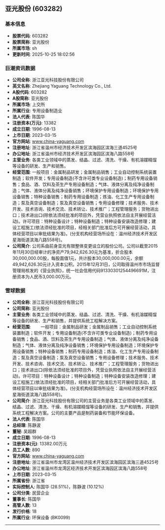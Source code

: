 ## 亚光股份 (603282)

### 基本信息

- **股票代码**: 603282
- **股票简称**: 亚光股份
- **所属市场**: sh
- **更新时间**: 2025-10-25 18:02:56

### 巨潮资讯数据

- **公司全称**: 浙江亚光科技股份有限公司
- **英文名称**: Zhejiang Yaguang Technology Co., Ltd.
- **A股代码**: 603282
- **A股简称**: 亚光股份
- **所属市场**: 上交所
- **所属行业**: 专用设备制造业
- **法人代表**: 陈国华
- **注册资本(万元)**: 13382
- **成立日期**: 1996-08-13
- **上市日期**: 2023-03-15
- **官方网站**: www.china-yaguang.com
- **注册地址**: 浙江省温州市经济技术开发区滨海园区滨海三道4525号
- **办公地址**: 浙江省温州市经济技术开发区滨海园区滨海八路558号
- **主营业务**: 各类工业领域中的蒸发、结晶、过滤、清洗、干燥、有机溶媒精馏等设备的研发、生产和销售。
- **经营范围**: 一般项目：金属制品研发；金属制品销售；工业自动控制系统装置制造；软件开发；专用设备制造(不含许可类专业设备制造)；制药专用设备销售；食品、酒、饮料及茶生产专用设备制造；气体、液体分离及纯净设备制造；气体、液体分离及纯净设备销售；环境保护专用设备制造；环境保护专用设备销售；特种设备销售；制药专用设备制造；炼油、化工生产专用设备制造；泵及真空设备制造；泵及真空设备销售；专用设备修理；技术服务、技术开发、技术咨询、技术交流、技术转让、技术推广；工程管理服务；货物进出口；技术进出口(除依法须经批准的项目外，凭营业执照依法自主开展经营活动)。许可项目：特种设备设计；特种设备制造；特种设备安装改造修理；建设工程施工(依法须经批准的项目，经相关部门批准后方可开展经营活动，具体经营项目以审批结果为准)。(分支机构经营场所设在：温州经济技术开发区星海街道滨海八路558号)。
- **公司简介**: 公司系由前身亚光有限整体变更设立的股份公司。公司以截至2015年11月30日经审计的净资产79,942,626.30元为基准，折合股本30,000,000.00股，每股面值1元，共计股本30,000,000.00元，余额49,942,626.30元计入资本公积。2015年12月31日，公司取得温州市市场监督管理局核发的《营业执照》，统一社会信用代码91330301254496691M，注册资本为人民币3,000.00万元。

### 雪球数据

- **公司全称**: 浙江亚光科技股份有限公司
- **公司简称**: 亚光股份
- **主营业务**: 各类工业领域中的蒸发、结晶、过滤、清洗、干燥、有机溶媒精馏等设备的研发、生产和销售，并提供系统工程解决方案。
- **经营范围**: 　　一般项目：金属制品研发；金属制品销售；工业自动控制系统装置制造；软件开发；专用设备制造(不含许可类专业设备制造)；制药专用设备销售；食品、酒、饮料及茶生产专用设备制造；气体、液体分离及纯净设备制造；气体、液体分离及纯净设备销售；环境保护专用设备制造；环境保护专用设备销售；特种设备销售；制药专用设备制造；炼油、化工生产专用设备制造；泵及真空设备制造；泵及真空设备销售；专用设备修理；技术服务、技术开发、技术咨询、技术交流、技术转让、技术推广；工程管理服务；货物进出口；技术进出口(除依法须经批准的项目外，凭营业执照依法自主开展经营活动)。许可项目：特种设备设计；特种设备制造；特种设备安装改造修理；建设工程施工(依法须经批准的项目，经相关部门批准后方可开展经营活动，具体经营项目以审批结果为准)。(分支机构经营场所设在：温州经济技术开发区星海街道滨海八路558号)。
- **公司简介**: 浙江亚光科技股份有限公司的主营业务是各类工业领域中的蒸发、结晶、过滤、清洗、干燥、有机溶媒精馏等设备的研发、生产和销售，并提供系统工程解决方案。公司的主要产品是制药装备和节能环保设备。
- **法人代表**: 陈国华
- **总经理**: 陈静波
- **董秘**: 吴超群
- **成立日期**: 1996-08-13
- **注册资本(元)**: 13382.00万元
- **员工人数**: 890
- **官方网站**: www.china-yaguang.com
- **注册地址**: 浙江省温州市龙湾区温州经济技术开发区滨海园区滨海三道4525号
- **办公地址**: 浙江省温州市龙湾区经济技术开发区滨海园区滨海八路558号
- **上市日期**: 2023-03-15
- **所属省份**: 浙江省
- **实际控制人**: 陈国华 (28.51%)，陈静波 (10.12%)
- **公司分类**: 民营企业
- **董事长**: 陈国华
- **高管人数**: 13
- **发行价格**: 18
- **所属行业**: 环保设备 (BK0099)

---